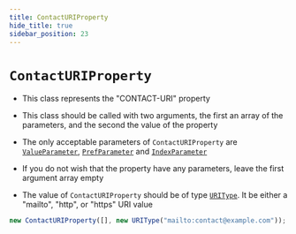 ```yaml
---
title: ContactURIProperty
hide_title: true
sidebar_position: 23
---
```


# `ContactURIProperty`

- This class represents the "CONTACT-URI" property

- This class should be called with two arguments, the first an array of the parameters, and the second the value of the property

- The only acceptable parameters of `ContactURIProperty` are [`ValueParameter`](/documentation/parameters/valueparameter), [`PrefParameter`](/documentation/parameters/prefparameter) and [`IndexParameter`](/documentation/parameters/indexparameter)

- If you do not wish that the property have any parameters, leave the first argument array empty

- The value of `ContactURIProperty` should be of type [`URIType`](/documentation/values/uritype). It be either a "mailto", "http", or "https" URI value

```js
new ContactURIProperty([], new URIType("mailto:contact@example.com"));
```
